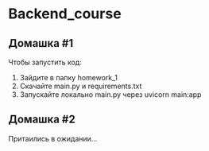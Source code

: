 # Backend_course

## Домашка #1
Чтобы запустить код:
1. Зайдите в папку homework_1
2. Скачайте main.py и requirements.txt
3. Запускайте локально main.py через uvicorn main:app

## Домашка #2
Притаились в ожидании... 
